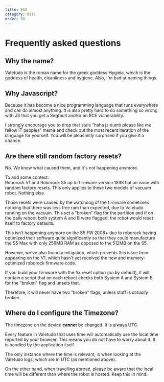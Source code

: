 ```yaml
---
title: FAQ
category: Misc
order: 30
---
```

# Frequently asked questions

## Why the name?

Valetudo is the roman name for the greek goddess Hygieia, which is the goddess of health, cleanliness and hygiene.
Also, I'm bad at naming things.

## Why Javascript? <a name="why-js"></a>

Because it has become a nice programming language that runs everywhere and can do almost anything.
It is also pretty hard to do something so wrong with JS that you get a Segfault and/or an RCE vulnerability.

I strongly encourage you to drop that stale "haha js dumb please like me fellow IT peoples" meme and check out the
most recent iteration of the language for yourself. You will be pleasantly surprised if you give it a chance.

## Are there still random factory resets? <a name="random-factory-resets"></a>

No. We know what caused them, and it's not happening anymore.

To add some context:<br/>
Roborock V1 and Roborock S5 up to firmware version 1898 hat an issue with random factory resets.
This only applies to these two models of vacuum robot. Nothing else.

Those resets were caused by the watchdog of the firmware sometimes noticing that there was less free ram than expected, due to
Valetudo running on the vacuum. This set a "broken" flag for the partition and if on the daily reboot both system A and B were flagged,
the robot would reset itself to factory defaults.

This isn't happening anymore on the S5 FW 2008+ due to roborock having optimized their software quite significantly
so that they could manufacture the S5 Max with only 256MB RAM as opposed to the 512MB on the S5.

However, we've also found a mitigation, which prevents this issue from appearing on the V1, which hasn't yet received the
new and memory-optimized roborock firmware code.

If you build your firmware with the fix reset option (on by default), it will contain a script that on each reboot checks
both System A and System B for the "broken" flag and unsets that.

Therefore, it will never have two "broken" flags, unless stuff is _actually_ broken.

## Where do I configure the Timezone?

The timezone on the device **cannot** be changed. It is always UTC.

Every feature in Valetudo that uses time will automatically use the local time reported by your browser. This means you do not have to worry about it. It is handled by the application itself.

The only instance where the time is relevant, is when looking at the Valetudo logs, which are in UTC (as mentioned above).

On the other hand, when travelling abroad, please be aware that the local time will be different than where the robot is hosted. Keep this in mind.
